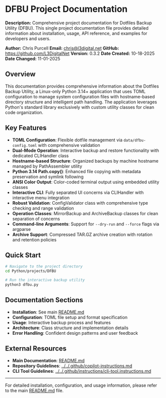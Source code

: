 # DFBU Project Documentation

**Description:** Comprehensive project documentation for Dotfiles Backup Utility (DFBU). This single project documentation file provides detailed information about installation, usage, API reference, and examples for developers and users.

**Author:** Chris Purcell
**Email:** <chris@l3digital.net>
**GitHub:** <https://github.com/L3DigitalNet>
**Version:** 0.3.2
**Date Created:** 10-18-2025
**Date Changed:** 11-01-2025

## Overview

This documentation provides comprehensive information about the Dotfiles Backup Utility, a Linux-only Python 3.14+ application that uses TOML configuration to manage system configuration files with hostname-based directory structure and intelligent path handling. The application leverages Python's standard library exclusively with custom utility classes for clean code organization.

## Key Features

- **TOML Configuration**: Flexible dotfile management via `data/dfbu-config.toml` with comprehensive validation
- **Dual-Mode Operation**: Interactive backup and restore functionality with dedicated CLIHandler class
- **Hostname-based Structure**: Organized backups by machine hostname managed by PathAssembler utility
- **Python 3.14 Path.copy()**: Enhanced file copying with metadata preservation and symlink following
- **ANSI Color Output**: Color-coded terminal output using embedded utility classes
- **Interactive CLI**: Fully separated UI concerns via CLIHandler with interactive menu integration
- **Robust Validation**: ConfigValidator class with comprehensive type checking and range validation
- **Operation Classes**: MirrorBackup and ArchiveBackup classes for clean separation of concerns
- **Command-line Arguments**: Support for `--dry-run` and `--force` flags via argparse
- **Archive Support**: Compressed TAR.GZ archive creation with rotation and retention policies

## Quick Start

```bash
# Navigate to the project directory
cd Python/projects/DFBU

# Run the interactive backup utility
python3 dfbu.py
```

## Documentation Sections

- **Installation**: See main [README.md](../README.md#installation)
- **Configuration**: TOML file setup and format specification
- **Usage**: Interactive backup process and features
- **Architecture**: Class structure and implementation details
- **Error Handling**: Confident design patterns and user feedback

## External Resources

- **Main Documentation**: [README.md](../README.md)
- **Repository Guidelines**: [../../.github/copilot-instructions.md](../../.github/copilot-instructions.md)
- **CLI Tool Guidelines**: [../../.github/instructions/cli-tool.instructions.md](../../.github/instructions/cli-tool.instructions.md)

---

For detailed installation, configuration, and usage information, please refer to the main [README.md](../README.md) file.
